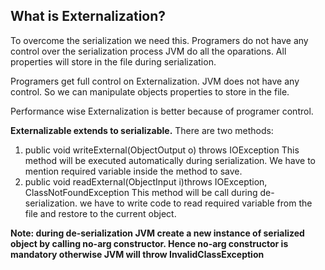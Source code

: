 ## What is Externalization?

To overcome the serialization we need this. Programers do not have any control over the serialization process JVM do all the oparations. All properties will store in the file during serialization. 

Programers get full control on Externalization. JVM does not have any control. So we can manipulate objects properties to store in the file. 

Performance wise Externalization is better because of programer control.

<b>Externalizable extends to serializable.</b>
There are two methods:
1. public void writeExternal(ObjectOutput o) throws IOException
  This method will be executed automatically during serialization. We have to mention required variable inside the method to save.
2. public void readExternal(ObjectInput i)throws IOException, ClassNotFoundException
  This method will be call during de-serialization. we have to write code to read required variable from the file and restore to the current object. 
  
  <b> Note: during de-serialization JVM create a new instance of serialized object by calling no-arg constructor. Hence no-arg constructor is mandatory otherwise JVM will throw InvalidClassException </b>
